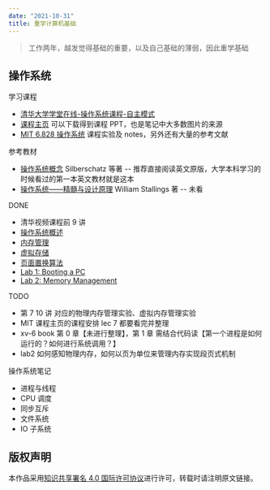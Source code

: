 ```yaml
---
date: "2021-10-31"
title: 重学计算机基础
---
```


> 工作两年，越发觉得基础的重要，以及自己基础的薄弱，因此重学基础

## 操作系统

学习课程

- [清华大学学堂在线-操作系统课程-自主模式](https://www.xuetangx.com/courses/course-v1:TsinghuaX+30240243X+sp/about)
- [课程主页](http://os.cs.tsinghua.edu.cn/oscourse/OS2019spring) 可以下载得到课程 PPT，也是笔记中大多数图片的来源
- [MIT 6.828 操作系统](https://pdos.csail.mit.edu/6.828/2018/schedule.html) 课程实验及 notes，另外还有大量的参考文献

参考教材

- [操作系统概念](https://book.douban.com/subject/2109679/) Silberschatz 等著 -- 推荐直接阅读英文原版，大学本科学习的时候看过的第一本英文教材就是这本
- [操作系统——精髓与设计原理](https://book.douban.com/subject/5064311/) William Stallings 著 -- 未看

DONE

- 清华视频课程前 9 讲
- [操作系统概述](https://qiaoin.github.io/2020/02/18/0-os-structures/)
- [内存管理](https://qiaoin.github.io/2020/02/19/1-memory-management/)
- [虚拟存储](https://qiaoin.github.io/2020/02/20/2-virtual-memory/)
- [页面置换算法](https://qiaoin.github.io/2020/02/21/3-page-replacement-algorithms/)
- [Lab 1: Booting a PC](https://qiaoin.github.io/2019/04/07/mit-6-828-lab-1-booting-a-pc/)
- [Lab 2: Memory Management](https://qiaoin.github.io/2019/11/03/mit-6-828-lab-2-memory-management/)

TODO

- 第 7 10 讲 对应的物理内存管理实验、虚拟内存管理实验
- MIT 课程主页的课程安排 lec 7 都要看完并整理
- xv-6 book 第 0 章【未进行整理】，第 1 章 需结合代码读【第一个进程是如何运行的？如何进行系统调用？】
- lab2  如何感知物理内存，如何以页为单位来管理内存实现段页式机制

操作系统笔记

- 进程与线程
- CPU 调度
- 同步互斥
- 文件系统
- IO 子系统

## 版权声明

本作品采用[知识共享署名 4.0 国际许可协议](http://creativecommons.org/licenses/by/4.0/)进行许可，转载时请注明原文链接。
